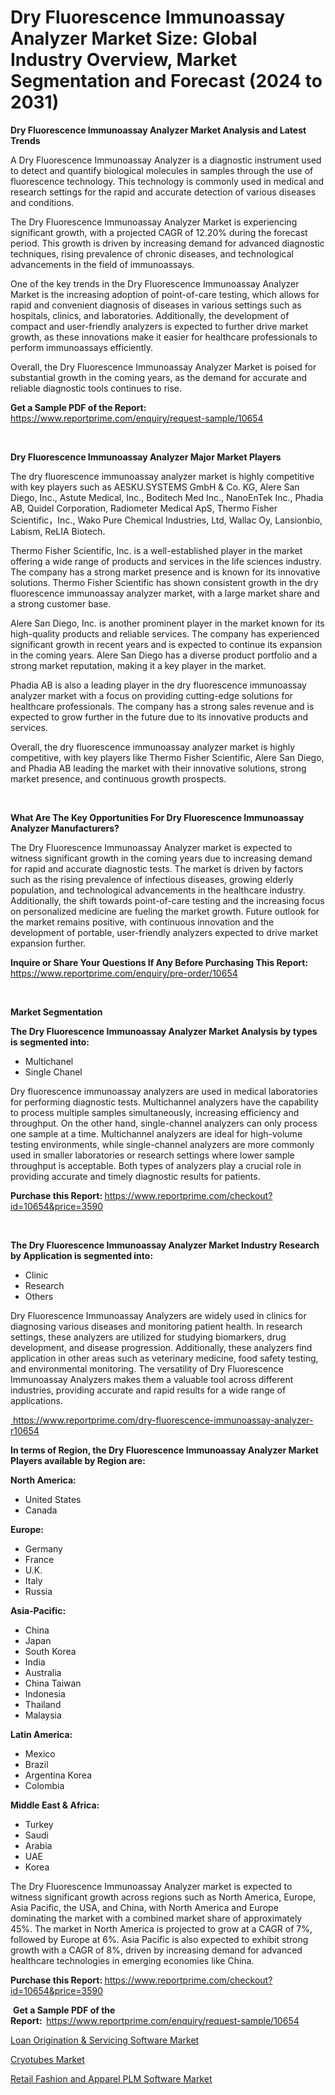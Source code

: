 <p><h1>Dry Fluorescence Immunoassay Analyzer Market Size: Global Industry Overview, Market Segmentation and Forecast (2024 to 2031)</h1></p><p><strong>Dry Fluorescence Immunoassay Analyzer Market Analysis and Latest Trends</strong></p>
<p><p>A Dry Fluorescence Immunoassay Analyzer is a diagnostic instrument used to detect and quantify biological molecules in samples through the use of fluorescence technology. This technology is commonly used in medical and research settings for the rapid and accurate detection of various diseases and conditions.</p><p>The Dry Fluorescence Immunoassay Analyzer Market is experiencing significant growth, with a projected CAGR of 12.20% during the forecast period. This growth is driven by increasing demand for advanced diagnostic techniques, rising prevalence of chronic diseases, and technological advancements in the field of immunoassays.</p><p>One of the key trends in the Dry Fluorescence Immunoassay Analyzer Market is the increasing adoption of point-of-care testing, which allows for rapid and convenient diagnosis of diseases in various settings such as hospitals, clinics, and laboratories. Additionally, the development of compact and user-friendly analyzers is expected to further drive market growth, as these innovations make it easier for healthcare professionals to perform immunoassays efficiently.</p><p>Overall, the Dry Fluorescence Immunoassay Analyzer Market is poised for substantial growth in the coming years, as the demand for accurate and reliable diagnostic tools continues to rise.</p></p>
<p><strong>Get a Sample PDF of the Report:&nbsp;</strong> <a href="https://www.reportprime.com/enquiry/request-sample/10654">https://www.reportprime.com/enquiry/request-sample/10654</a></p>
<p>&nbsp;</p>
<p><strong>Dry Fluorescence Immunoassay Analyzer Major Market Players</strong></p>
<p><p>The dry fluorescence immunoassay analyzer market is highly competitive with key players such as AESKU.SYSTEMS GmbH & Co. KG, Alere San Diego, Inc., Astute Medical, Inc., Boditech Med Inc., NanoEnTek Inc., Phadia AB, Quidel Corporation, Radiometer Medical ApS, Thermo Fisher Scientific，Inc., Wako Pure Chemical Industries, Ltd, Wallac Oy, Lansionbio, Labism, ReLIA Biotech.</p><p>Thermo Fisher Scientific, Inc. is a well-established player in the market offering a wide range of products and services in the life sciences industry. The company has a strong market presence and is known for its innovative solutions. Thermo Fisher Scientific has shown consistent growth in the dry fluorescence immunoassay analyzer market, with a large market share and a strong customer base.</p><p>Alere San Diego, Inc. is another prominent player in the market known for its high-quality products and reliable services. The company has experienced significant growth in recent years and is expected to continue its expansion in the coming years. Alere San Diego has a diverse product portfolio and a strong market reputation, making it a key player in the market.</p><p>Phadia AB is also a leading player in the dry fluorescence immunoassay analyzer market with a focus on providing cutting-edge solutions for healthcare professionals. The company has a strong sales revenue and is expected to grow further in the future due to its innovative products and services.</p><p>Overall, the dry fluorescence immunoassay analyzer market is highly competitive, with key players like Thermo Fisher Scientific, Alere San Diego, and Phadia AB leading the market with their innovative solutions, strong market presence, and continuous growth prospects.</p></p>
<p>&nbsp;</p>
<p><strong>What Are The Key Opportunities For Dry Fluorescence Immunoassay Analyzer Manufacturers?</strong></p>
<p><p>The Dry Fluorescence Immunoassay Analyzer market is expected to witness significant growth in the coming years due to increasing demand for rapid and accurate diagnostic tests. The market is driven by factors such as the rising prevalence of infectious diseases, growing elderly population, and technological advancements in the healthcare industry. Additionally, the shift towards point-of-care testing and the increasing focus on personalized medicine are fueling the market growth. Future outlook for the market remains positive, with continuous innovation and the development of portable, user-friendly analyzers expected to drive market expansion further.</p></p>
<p><strong>Inquire or Share Your Questions If Any Before Purchasing This Report:</strong> <a href="https://www.reportprime.com/enquiry/pre-order/10654">https://www.reportprime.com/enquiry/pre-order/10654</a></p>
<p>&nbsp;</p>
<p><strong>Market Segmentation</strong></p>
<p><strong>The Dry Fluorescence Immunoassay Analyzer Market Analysis by types is segmented into:</strong></p>
<p><ul><li>Multichanel</li><li>Single Chanel</li></ul></p>
<p><p>Dry fluorescence immunoassay analyzers are used in medical laboratories for performing diagnostic tests. Multichannel analyzers have the capability to process multiple samples simultaneously, increasing efficiency and throughput. On the other hand, single-channel analyzers can only process one sample at a time. Multichannel analyzers are ideal for high-volume testing environments, while single-channel analyzers are more commonly used in smaller laboratories or research settings where lower sample throughput is acceptable. Both types of analyzers play a crucial role in providing accurate and timely diagnostic results for patients.</p></p>
<p><strong>Purchase this Report:&nbsp;</strong><a href="https://www.reportprime.com/checkout?id=10654&price=3590">https://www.reportprime.com/checkout?id=10654&price=3590</a></p>
<p>&nbsp;</p>
<p><strong>The Dry Fluorescence Immunoassay Analyzer Market Industry Research by Application is segmented into:</strong></p>
<p><ul><li>Clinic</li><li>Research</li><li>Others</li></ul></p>
<p><p>Dry Fluorescence Immunoassay Analyzers are widely used in clinics for diagnosing various diseases and monitoring patient health. In research settings, these analyzers are utilized for studying biomarkers, drug development, and disease progression. Additionally, these analyzers find application in other areas such as veterinary medicine, food safety testing, and environmental monitoring. The versatility of Dry Fluorescence Immunoassay Analyzers makes them a valuable tool across different industries, providing accurate and rapid results for a wide range of applications.</p></p>
<p><a href="https://www.reportprime.com/dry-fluorescence-immunoassay-analyzer-r10654">&nbsp;https://www.reportprime.com/dry-fluorescence-immunoassay-analyzer-r10654</a></p>
<p><strong>In terms of Region, the Dry Fluorescence Immunoassay Analyzer Market Players available by Region are:</strong></p>
<p>
    <p> <strong> North America: </strong>
        <ul>
            <li>United States</li>
            <li>Canada</li>
        </ul>
        </p> 
    <p> <strong> Europe: </strong>
        <ul>
            <li>Germany</li>
            <li>France</li>
            <li>U.K.</li>
            <li>Italy</li>
            <li>Russia</li>
        </ul>
        </p> 
    <p> <strong> Asia-Pacific: </strong>
        <ul>
            <li>China</li>
            <li>Japan</li>
            <li>South Korea</li>
            <li>India</li>
            <li>Australia</li>
            <li>China Taiwan</li>
            <li>Indonesia</li>
            <li>Thailand</li>
            <li>Malaysia</li>
        </ul>
        </p> 
    <p> <strong> Latin America: </strong>
        <ul>
            <li>Mexico</li>
            <li>Brazil</li>
            <li>Argentina Korea</li>
            <li>Colombia</li>
        </ul>
        </p> 
    <p> <strong> Middle East & Africa: </strong>
        <ul>
            <li>Turkey</li>
            <li>Saudi</li>
            <li>Arabia</li>
            <li>UAE</li>
            <li>Korea</li>
        </ul>
    </p>
    </p>
<p><p>The Dry Fluorescence Immunoassay Analyzer market is expected to witness significant growth across regions such as North America, Europe, Asia Pacific, the USA, and China, with North America and Europe dominating the market with a combined market share of approximately 45%. The market in North America is projected to grow at a CAGR of 7%, followed by Europe at 6%. Asia Pacific is also expected to exhibit strong growth with a CAGR of 8%, driven by increasing demand for advanced healthcare technologies in emerging economies like China.</p></p>
<p><strong>Purchase this Report: </strong><a href="https://www.reportprime.com/checkout?id=10654&price=3590">https://www.reportprime.com/checkout?id=10654&price=3590</a></p>
<p>&nbsp;<strong>Get a Sample PDF of the Report:&nbsp;&nbsp;</strong><a href="https://www.reportprime.com/enquiry/request-sample/10654">https://www.reportprime.com/enquiry/request-sample/10654</a></p>
<p><strong></strong></p>
<p><p><a href="https://view.publitas.com/reportprime-1/loan-origination-servicing-software-market-size-market-segmentation-market-trends-and-growth-analysis-forecast-till-2031/">Loan Origination & Servicing Software Market</a></p><p><a href="https://github.com/Krdamani25/Market-Research-Report-List-1/blob/main/cryotubes-market.md">Cryotubes Market</a></p><p><a href="https://view.publitas.com/reportprime-1/strategic-insights-into-global-retail-fashion-and-apparel-plm-software-market-trends-2024-2031-covered-in-106-pages/">Retail Fashion and Apparel PLM Software Market</a></p></p>